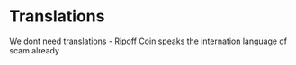 Translations
============

We dont need translations - Ripoff Coin speaks the internation language of scam already